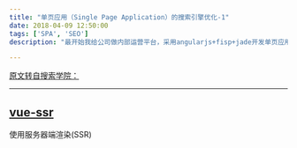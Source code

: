 ```yaml
---
title: "单页应用（Single Page Application）的搜索引擎优化-1"
date: 2018-04-09 12:50:00
tags: ['SPA', 'SEO']
description: "最开始我给公司做内部运营平台，采用angularjs+fisp+jade开发单页应用，全局只有一个公用模板index.tpl，利用$stateProvider注入路由ui-view，同时第三方平台以iframe形式接入运营平台，没有SEO需求，也没有多端兼容要求，只适用于PC端。后面采用vuejs做移动端开发需要考虑SEO以及页面性能等问题，开发难度就来了..."

---
```

[原文转自搜索学院：](https://ziyuan.baidu.com/college/articleinfo?id=294)

---

## [vue-ssr](https://ssr.vuejs.org/zh/)
使用服务器端渲染(SSR)